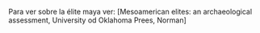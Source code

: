 Para ver sobre la élite maya ver:
[Mesoamerican elites: an archaeological assessment, University od Oklahoma Prees, Norman]
